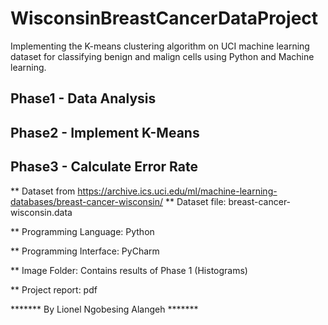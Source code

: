 # WisconsinBreastCancerDataProject

Implementing the K-means clustering algorithm on UCI machine learning dataset for classifying benign and malign cells using Python and Machine learning.

## Phase1 - Data Analysis

## Phase2 - Implement K-Means

## Phase3 - Calculate Error Rate

** Dataset from https://archive.ics.uci.edu/ml/machine-learning-databases/breast-cancer-wisconsin/
** Dataset file: breast-cancer-wisconsin.data

** Programming Language: Python

** Programming Interface: PyCharm

** Image Folder: Contains results of Phase 1 (Histograms)

** Project report: pdf

******* By Lionel Ngobesing Alangeh *******